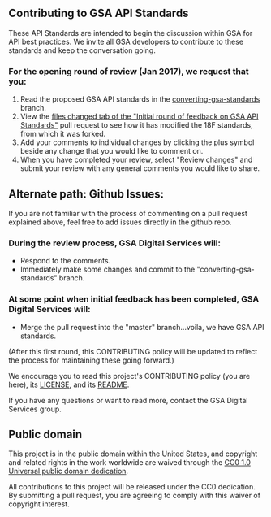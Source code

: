 ## Contributing to GSA API Standards

These API Standards are intended to begin the discussion within GSA for API best practices. We invite all GSA developers to contribute to these standards and keep the conversation going.

### For the opening round of review (Jan 2017), we request that you:
1. Read the proposed GSA API standards in the [converting-gsa-standards](https://github.com/GSA/api-standards/tree/converting-gsa-standards) branch.
2. View the [files changed tab of the "Initial round of feedback on GSA API Standards"](https://github.com/GSA/api-standards/pull/7/files?diff=split) pull request to see how it has modified the 18F standards, from which it was forked.
3. Add your comments to individual changes by clicking the plus symbol beside any change that you would like to comment on.
4. When you have completed your review, select "Review changes" and submit your review with any general comments you would like to share.

## Alternate path: Github Issues:
If you are not familiar with the process of commenting on a pull request explained above, feel free to add issues directly in the github repo.


### During the review process, GSA Digital Services will:
- Respond to the comments.
- Immediately make some changes and commit to the "converting-gsa-standards" branch.

### At some point when initial feedback has been completed, GSA Digital Services will:
- Merge the pull request into the "master" branch...voila, we have GSA API standards.

(After this first round, this CONTRIBUTING policy will be updated to reflect the process for maintaining these going forward.)



We encourage you to read this project's CONTRIBUTING policy (you are here), its [LICENSE](LICENSE.md), and its [README](README.md).

If you have any questions or want to read more, contact the GSA Digital Services group.

## Public domain

This project is in the public domain within the United States, and
copyright and related rights in the work worldwide are waived through
the [CC0 1.0 Universal public domain dedication](https://creativecommons.org/publicdomain/zero/1.0/).

All contributions to this project will be released under the CC0
dedication. By submitting a pull request, you are agreeing to comply
with this waiver of copyright interest.
